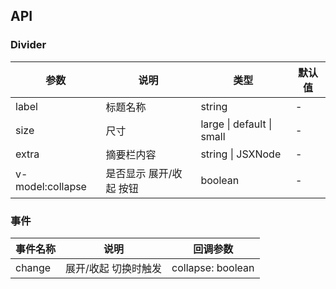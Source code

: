 ## API

### Divider

| 参数             | 说明                    | 类型                      | 默认值 |
| ---------------- | ----------------------- | ------------------------- | ------ |
| label            | 标题名称                | string                    | -      |
| size             | 尺寸                    | large \| default \| small | -      |
| extra            | 摘要栏内容              | string \| JSXNode         | -      |
| v-model:collapse | 是否显示 展开/收起 按钮 | boolean                   | -      |

### 事件

| 事件名称 | 说明                 | 回调参数          |
| -------- | -------------------- | ----------------- |
| change   | 展开/收起 切换时触发 | collapse: boolean |
